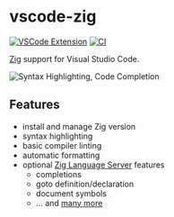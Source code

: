 # vscode-zig

[![VSCode Extension](https://img.shields.io/badge/vscode-extension-brightgreen)](https://marketplace.visualstudio.com/items?itemName=ziglang.vscode-zig)
[![CI](https://github.com/ziglang/vscode-zig/workflows/CI/badge.svg)](https://github.com/ziglang/vscode-zig/actions)

[Zig](http://ziglang.org/) support for Visual Studio Code.

![Syntax Highlighting, Code Completion](https://github.com/ziglang/vscode-zig/raw/HEAD/images/example.png)

## Features

- install and manage Zig version
- syntax highlighting
- basic compiler linting
- automatic formatting
- optional [Zig Language Server](https://github.com/zigtools/zls) features
  - completions
  - goto definition/declaration
  - document symbols
  - ... and [many more](https://github.com/zigtools/zls#features)

<!-- 
## Creating .vsix extension file

```
npm install
npm run compile
npx vsce package
``` -->
